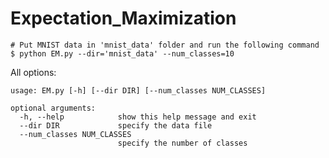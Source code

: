 # Expectation_Maximization

    # Put MNIST data in 'mnist_data' folder and run the following command
    $ python EM.py --dir='mnist_data' --num_classes=10


All options:
```
usage: EM.py [-h] [--dir DIR] [--num_classes NUM_CLASSES]

optional arguments:
  -h, --help            show this help message and exit
  --dir DIR             specify the data file
  --num_classes NUM_CLASSES
                        specify the number of classes
```
